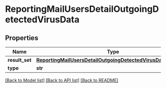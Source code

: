 # ReportingMailUsersDetailOutgoingDetectedVirusData

## Properties
Name | Type | Description | Notes
------------ | ------------- | ------------- | -------------
**result_set** | [**ReportingMailUsersDetailOutgoingDetectedVirusDataResultSet**](ReportingMailUsersDetailOutgoingDetectedVirusDataResultSet.md) |  | [optional] 
**type** | **str** |  | [optional] 

[[Back to Model list]](../README.md#documentation-for-models) [[Back to API list]](../README.md#documentation-for-api-endpoints) [[Back to README]](../README.md)

